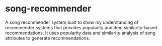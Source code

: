 # song-recommender
A song recommender system built to show my understanding of recommender systems that provides popularity and item similarity-based recommendations. It uses popularity data and similarity analysis of song attributes to generate recommendations.
